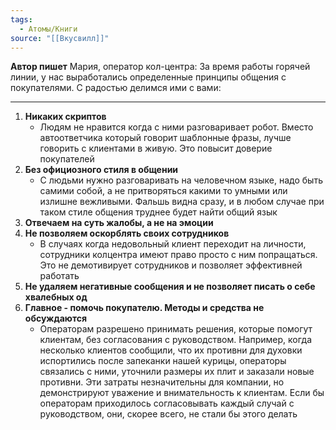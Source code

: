 ```yaml
---
tags:
  - Атомы/Книги
source: "[[Вкусвилл]]"
---
```


**Автор пишет**
Мария, оператор кол-центра: За время работы горячей линии, у нас выработались определенные принципы общения с покупателями. С радостью делимся ими с вами:

---

1. **Никаких скриптов**
	- Людям не нравится когда с ними разговаривает робот. Вместо автоответчика который говорит шаблонные фразы, лучше говорить с клиентами в живую. Это повысит доверие покупателей
2. **Без официозного стиля в общении**
	- С людьми нужно разговаривать на человечном языке, надо быть самими собой, а не притворяться какими то умными или излишне вежливыми. Фальшь видна сразу, и в любом случае при таком стиле общения труднее будет найти общий язык
3. **Отвечаем на суть жалобы, а не на эмоции**
4. **Не позволяем оскорблять своих сотрудников**
	- В случаях когда недовольный клиент переходит на личности, сотрудники колцентра имеют право просто с ним попращаться. Это не демотивирует сотрудников и позволяет эффективней работать
5. **Не удаляем негативные сообщения и не позволяет писать о себе хвалебных од**
6. **Главное - помочь покупателю. Методы и средства не обсуждаются**
	- Операторам разрешено принимать решения, которые помогут клиентам, без согласования с руководством. Например, когда несколько клиентов сообщили, что их противни для духовки испортились после запеканки нашей курицы, операторы связались с ними, уточнили размеры их плит и заказали новые противни. Эти затраты незначительны для компании, но демонстрируют уважение и внимательность к клиентам. Если бы операторам приходилось согласовывать каждый случай с руководством, они, скорее всего, не стали бы этого делать